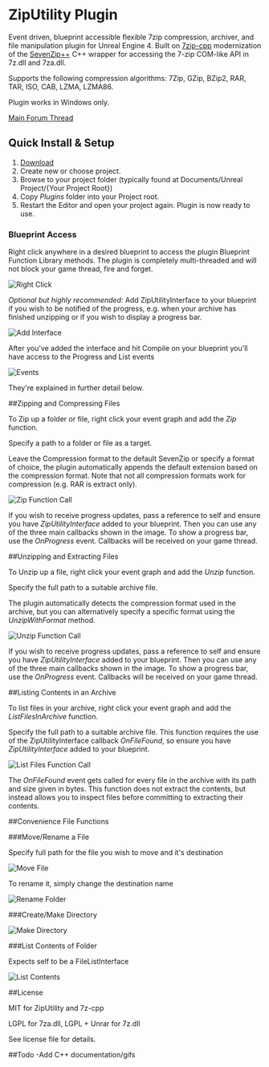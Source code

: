 # ZipUtility Plugin
Event driven, blueprint accessible flexible 7zip compression, archiver, and file manipulation plugin for Unreal Engine 4. Built on [7zip-cpp](https://github.com/getnamo/7zip-cpp) modernization of the [SevenZip++](http://bitbucket.org/cmcnab/sevenzip/wiki/Home) C++ wrapper for accessing the 7-zip COM-like API in 7z.dll and 7za.dll.

Supports the following compression algorithms:
7Zip, GZip, BZip2, RAR, TAR, ISO, CAB, LZMA, LZMA86.


Plugin works in Windows only.

[Main Forum Thread](https://forums.unrealengine.com/showthread.php?95022-Plugin-ZipUtility-(7zip))


## Quick Install & Setup ##

 1.	[Download](https://github.com/getnamo/ZipUtility-ue4/releases)
 2.	Create new or choose project.
 3.	Browse to your project folder (typically found at Documents/Unreal Project/{Your Project Root})
 4.	Copy *Plugins* folder into your Project root.
 5.	Restart the Editor and open your project again. Plugin is now ready to use.


### Blueprint Access

Right click anywhere in a desired blueprint to access the plugin Blueprint Function Library methods. The plugin is completely multi-threaded and will not block your game thread, fire and forget.

![Right Click](http://i.imgur.com/ERYn5sM.png)

*Optional but highly recommended:* Add ZipUtilityInterface to your blueprint if you wish to be notified of the progress, e.g. when your archive has finished unzipping or if you wish to display a progress bar.

![Add Interface](http://i.imgur.com/9NrpOfm.png)

After you've added the interface and hit Compile on your blueprint you'll have access to the Progress and List events

![Events](http://i.imgur.com/fQFtkgA.png)

They're explained in further detail below.

##Zipping and Compressing Files

To Zip up a folder or file, right click your event graph and add the *Zip* function.

Specify a path to a folder or file as a target.

Leave the Compression format to the default SevenZip or specify a format of choice, the plugin automatically appends the default extension based on the compression format. Note that not all compression formats work for compression (e.g. RAR is extract only).

![Zip Function Call](http://i.imgur.com/pd5l0rx.png)

If you wish to receive progress updates, pass a reference to self and ensure you have *ZipUtilityInterface* added to your blueprint. Then you can use any of the three main callbacks shown in the image. To show a progress bar, use the *OnProgress* event. Callbacks will be received on your game thread.

##Unzipping and Extracting Files


To Unzip up a file, right click your event graph and add the *Unzip* function.

Specify the full path to a suitable archive file.

The plugin automatically detects the compression format used in the archive, but you can alternatively specify a specific format using the *UnzipWithFormat* method.

![Unzip Function Call](http://i.imgur.com/sDEzOKJ.png)

If you wish to receive progress updates, pass a reference to self and ensure you have *ZipUtilityInterface* added to your blueprint. Then you can use any of the three main callbacks shown in the image. To show a progress bar, use the *OnProgress* event. Callbacks will be received on your game thread.

##Listing Contents in an Archive

To list files in your archive, right click your event graph and add the *ListFilesInArchive* function.

Specify the full path to a suitable archive file. This function requires the use of the ZipUtilityInterface callback *OnFileFound*, so ensure you have *ZipUtilityInterface* added to your blueprint. 

![List Files Function Call](http://i.imgur.com/uqkI2Gn.png)

The *OnFileFound* event gets called for every file in the archive with its path and size given in bytes. This function does not extract the contents, but instead allows you to inspect files before committing to extracting their contents.

##Convenience File Functions

###Move/Rename a File

Specify full path for the file you wish to move and it's destination

![Move File](http://i.imgur.com/aPu6gdJ.png)

To rename it, simply change the destination name

![Rename Folder](http://i.imgur.com/RICA41e.png)


###Create/Make Directory

![Make Directory](http://i.imgur.com/8ocCOPF.png)


###List Contents of Folder

Expects self to be a FileListInterface

![List Contents](http://i.imgur.com/PPhyxFE.png)

##License

MIT for ZipUtility and 7z-cpp

LGPL for 7za.dll, LGPL + Unrar for 7z.dll

See license file for details.

##Todo
-Add C++ documentation/gifs
